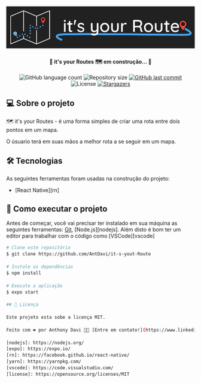 <h1 align="center">
    <img alt="It's Your Route" title="It's Your Route" src="./assets/Banner.png" />
</h1>

<h4 align="center"> 
	🚧 it's your Routes 🗺 em construção... 🚧
</h4>

<p align="center">
  <img alt="GitHub language count" src="https://img.shields.io/github/languages/count/tgmarinho/nlw1?color=%2304D361">

  <img alt="Repository size" src="https://img.shields.io/github/repo-size/tgmarinho/nlw1">
  
  <a href="https://github.com/tgmarinho/nlw1/commits/master">
    <img alt="GitHub last commit" src="https://img.shields.io/github/last-commit/tgmarinho/nlw1">
  </a>

  <img alt="License" src="https://img.shields.io/badge/license-MIT-brightgreen">

   <a href="https://github.com/AntDavi/it-s-yout-Route/stargazers">
	<img alt="Stargazers" src="https://img.shields.io/github/stars/AntDavi/it-s-yout-Route?style=social">
   </a>

</p>

## 💻 Sobre o projeto

🗺 it's your Routes - é uma forma simples de criar uma rota entre dois pontos em um mapa.

O úsuario terá em suas mãos a melhor rota a se seguir em um mapa.

## 🛠 Tecnologias

As seguintes ferramentas foram usadas na construção do projeto:

- [React Native][rn]

## 🚀 Como executar o projeto

Antes de começar, você vai precisar ter instalado em sua máquina as seguintes ferramentas:
[Git](https://git-scm.com), [Node.js][nodejs]. 
Além disto é bom ter um editor para trabalhar com o código como [VSCode][vscode]

```bash
# Clone este repositório
$ git clone https://github.com/AntDavi/it-s-yout-Route

# Instale as dependências
$ npm install

# Execute a aplicação
$ expo start

## 📝 Licença

Este projeto esta sobe a licença MIT.

Feito com ❤️ por Anthony Davi 👋🏽 [Entre em contato!](https://www.linkedin.com/in/antdavi/)

[nodejs]: https://nodejs.org/
[expo]: https://expo.io/
[rn]: https://facebook.github.io/react-native/
[yarn]: https://yarnpkg.com/
[vscode]: https://code.visualstudio.com/
[license]: https://opensource.org/licenses/MIT
